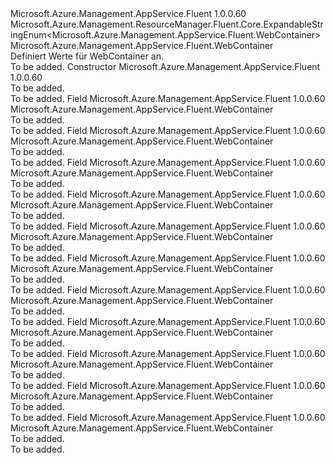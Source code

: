 <Type Name="WebContainer" FullName="Microsoft.Azure.Management.AppService.Fluent.WebContainer">
  <TypeSignature Language="C#" Value="public class WebContainer : Microsoft.Azure.Management.ResourceManager.Fluent.Core.ExpandableStringEnum&lt;Microsoft.Azure.Management.AppService.Fluent.WebContainer&gt;" />
  <TypeSignature Language="ILAsm" Value=".class public auto ansi beforefieldinit WebContainer extends Microsoft.Azure.Management.ResourceManager.Fluent.Core.ExpandableStringEnum`1&lt;class Microsoft.Azure.Management.AppService.Fluent.WebContainer&gt;" />
  <TypeSignature Language="DocId" Value="T:Microsoft.Azure.Management.AppService.Fluent.WebContainer" />
  <TypeSignature Language="VB.NET" Value="Public Class WebContainer&#xA;Inherits ExpandableStringEnum(Of WebContainer)" />
  <TypeSignature Language="F#" Value="type WebContainer = class&#xA;    inherit ExpandableStringEnum&lt;WebContainer&gt;" />
  <AssemblyInfo>
    <AssemblyName>Microsoft.Azure.Management.AppService.Fluent</AssemblyName>
    <AssemblyVersion>1.0.0.60</AssemblyVersion>
  </AssemblyInfo>
  <Base>
    <BaseTypeName>Microsoft.Azure.Management.ResourceManager.Fluent.Core.ExpandableStringEnum&lt;Microsoft.Azure.Management.AppService.Fluent.WebContainer&gt;</BaseTypeName>
    <BaseTypeArguments>
      <BaseTypeArgument TypeParamName="!0">Microsoft.Azure.Management.AppService.Fluent.WebContainer</BaseTypeArgument>
    </BaseTypeArguments>
  </Base>
  <Interfaces />
  <Docs>
    <summary>
            Definiert Werte für WebContainer an.
            </summary>
    <remarks>To be added.</remarks>
  </Docs>
  <Members>
    <Member MemberName=".ctor">
      <MemberSignature Language="C#" Value="public WebContainer ();" />
      <MemberSignature Language="ILAsm" Value=".method public hidebysig specialname rtspecialname instance void .ctor() cil managed" />
      <MemberSignature Language="DocId" Value="M:Microsoft.Azure.Management.AppService.Fluent.WebContainer.#ctor" />
      <MemberSignature Language="VB.NET" Value="Public Sub New ()" />
      <MemberType>Constructor</MemberType>
      <AssemblyInfo>
        <AssemblyName>Microsoft.Azure.Management.AppService.Fluent</AssemblyName>
        <AssemblyVersion>1.0.0.60</AssemblyVersion>
      </AssemblyInfo>
      <Parameters />
      <Docs>
        <summary>To be added.</summary>
        <remarks>To be added.</remarks>
      </Docs>
    </Member>
    <Member MemberName="Jetty9_1Newest">
      <MemberSignature Language="C#" Value="public static readonly Microsoft.Azure.Management.AppService.Fluent.WebContainer Jetty9_1Newest;" />
      <MemberSignature Language="ILAsm" Value=".field public static initonly class Microsoft.Azure.Management.AppService.Fluent.WebContainer Jetty9_1Newest" />
      <MemberSignature Language="DocId" Value="F:Microsoft.Azure.Management.AppService.Fluent.WebContainer.Jetty9_1Newest" />
      <MemberSignature Language="VB.NET" Value="Public Shared ReadOnly Jetty9_1Newest As WebContainer " />
      <MemberSignature Language="F#" Value=" staticval mutable Jetty9_1Newest : Microsoft.Azure.Management.AppService.Fluent.WebContainer" Usage="Microsoft.Azure.Management.AppService.Fluent.WebContainer.Jetty9_1Newest" />
      <MemberType>Field</MemberType>
      <AssemblyInfo>
        <AssemblyName>Microsoft.Azure.Management.AppService.Fluent</AssemblyName>
        <AssemblyVersion>1.0.0.60</AssemblyVersion>
      </AssemblyInfo>
      <ReturnValue>
        <ReturnType>Microsoft.Azure.Management.AppService.Fluent.WebContainer</ReturnType>
      </ReturnValue>
      <Docs>
        <summary>To be added.</summary>
        <remarks>To be added.</remarks>
      </Docs>
    </Member>
    <Member MemberName="Jetty9_1V20131115">
      <MemberSignature Language="C#" Value="public static readonly Microsoft.Azure.Management.AppService.Fluent.WebContainer Jetty9_1V20131115;" />
      <MemberSignature Language="ILAsm" Value=".field public static initonly class Microsoft.Azure.Management.AppService.Fluent.WebContainer Jetty9_1V20131115" />
      <MemberSignature Language="DocId" Value="F:Microsoft.Azure.Management.AppService.Fluent.WebContainer.Jetty9_1V20131115" />
      <MemberSignature Language="VB.NET" Value="Public Shared ReadOnly Jetty9_1V20131115 As WebContainer " />
      <MemberSignature Language="F#" Value=" staticval mutable Jetty9_1V20131115 : Microsoft.Azure.Management.AppService.Fluent.WebContainer" Usage="Microsoft.Azure.Management.AppService.Fluent.WebContainer.Jetty9_1V20131115" />
      <MemberType>Field</MemberType>
      <AssemblyInfo>
        <AssemblyName>Microsoft.Azure.Management.AppService.Fluent</AssemblyName>
        <AssemblyVersion>1.0.0.60</AssemblyVersion>
      </AssemblyInfo>
      <ReturnValue>
        <ReturnType>Microsoft.Azure.Management.AppService.Fluent.WebContainer</ReturnType>
      </ReturnValue>
      <Docs>
        <summary>To be added.</summary>
        <remarks>To be added.</remarks>
      </Docs>
    </Member>
    <Member MemberName="Jetty9_3Newest">
      <MemberSignature Language="C#" Value="public static readonly Microsoft.Azure.Management.AppService.Fluent.WebContainer Jetty9_3Newest;" />
      <MemberSignature Language="ILAsm" Value=".field public static initonly class Microsoft.Azure.Management.AppService.Fluent.WebContainer Jetty9_3Newest" />
      <MemberSignature Language="DocId" Value="F:Microsoft.Azure.Management.AppService.Fluent.WebContainer.Jetty9_3Newest" />
      <MemberSignature Language="VB.NET" Value="Public Shared ReadOnly Jetty9_3Newest As WebContainer " />
      <MemberSignature Language="F#" Value=" staticval mutable Jetty9_3Newest : Microsoft.Azure.Management.AppService.Fluent.WebContainer" Usage="Microsoft.Azure.Management.AppService.Fluent.WebContainer.Jetty9_3Newest" />
      <MemberType>Field</MemberType>
      <AssemblyInfo>
        <AssemblyName>Microsoft.Azure.Management.AppService.Fluent</AssemblyName>
        <AssemblyVersion>1.0.0.60</AssemblyVersion>
      </AssemblyInfo>
      <ReturnValue>
        <ReturnType>Microsoft.Azure.Management.AppService.Fluent.WebContainer</ReturnType>
      </ReturnValue>
      <Docs>
        <summary>To be added.</summary>
        <remarks>To be added.</remarks>
      </Docs>
    </Member>
    <Member MemberName="Jetty9_3V20161014">
      <MemberSignature Language="C#" Value="public static readonly Microsoft.Azure.Management.AppService.Fluent.WebContainer Jetty9_3V20161014;" />
      <MemberSignature Language="ILAsm" Value=".field public static initonly class Microsoft.Azure.Management.AppService.Fluent.WebContainer Jetty9_3V20161014" />
      <MemberSignature Language="DocId" Value="F:Microsoft.Azure.Management.AppService.Fluent.WebContainer.Jetty9_3V20161014" />
      <MemberSignature Language="VB.NET" Value="Public Shared ReadOnly Jetty9_3V20161014 As WebContainer " />
      <MemberSignature Language="F#" Value=" staticval mutable Jetty9_3V20161014 : Microsoft.Azure.Management.AppService.Fluent.WebContainer" Usage="Microsoft.Azure.Management.AppService.Fluent.WebContainer.Jetty9_3V20161014" />
      <MemberType>Field</MemberType>
      <AssemblyInfo>
        <AssemblyName>Microsoft.Azure.Management.AppService.Fluent</AssemblyName>
        <AssemblyVersion>1.0.0.60</AssemblyVersion>
      </AssemblyInfo>
      <ReturnValue>
        <ReturnType>Microsoft.Azure.Management.AppService.Fluent.WebContainer</ReturnType>
      </ReturnValue>
      <Docs>
        <summary>To be added.</summary>
        <remarks>To be added.</remarks>
      </Docs>
    </Member>
    <Member MemberName="Tomcat7_0_50">
      <MemberSignature Language="C#" Value="public static readonly Microsoft.Azure.Management.AppService.Fluent.WebContainer Tomcat7_0_50;" />
      <MemberSignature Language="ILAsm" Value=".field public static initonly class Microsoft.Azure.Management.AppService.Fluent.WebContainer Tomcat7_0_50" />
      <MemberSignature Language="DocId" Value="F:Microsoft.Azure.Management.AppService.Fluent.WebContainer.Tomcat7_0_50" />
      <MemberSignature Language="VB.NET" Value="Public Shared ReadOnly Tomcat7_0_50 As WebContainer " />
      <MemberSignature Language="F#" Value=" staticval mutable Tomcat7_0_50 : Microsoft.Azure.Management.AppService.Fluent.WebContainer" Usage="Microsoft.Azure.Management.AppService.Fluent.WebContainer.Tomcat7_0_50" />
      <MemberType>Field</MemberType>
      <AssemblyInfo>
        <AssemblyName>Microsoft.Azure.Management.AppService.Fluent</AssemblyName>
        <AssemblyVersion>1.0.0.60</AssemblyVersion>
      </AssemblyInfo>
      <ReturnValue>
        <ReturnType>Microsoft.Azure.Management.AppService.Fluent.WebContainer</ReturnType>
      </ReturnValue>
      <Docs>
        <summary>To be added.</summary>
        <remarks>To be added.</remarks>
      </Docs>
    </Member>
    <Member MemberName="Tomcat7_0_62">
      <MemberSignature Language="C#" Value="public static readonly Microsoft.Azure.Management.AppService.Fluent.WebContainer Tomcat7_0_62;" />
      <MemberSignature Language="ILAsm" Value=".field public static initonly class Microsoft.Azure.Management.AppService.Fluent.WebContainer Tomcat7_0_62" />
      <MemberSignature Language="DocId" Value="F:Microsoft.Azure.Management.AppService.Fluent.WebContainer.Tomcat7_0_62" />
      <MemberSignature Language="VB.NET" Value="Public Shared ReadOnly Tomcat7_0_62 As WebContainer " />
      <MemberSignature Language="F#" Value=" staticval mutable Tomcat7_0_62 : Microsoft.Azure.Management.AppService.Fluent.WebContainer" Usage="Microsoft.Azure.Management.AppService.Fluent.WebContainer.Tomcat7_0_62" />
      <MemberType>Field</MemberType>
      <AssemblyInfo>
        <AssemblyName>Microsoft.Azure.Management.AppService.Fluent</AssemblyName>
        <AssemblyVersion>1.0.0.60</AssemblyVersion>
      </AssemblyInfo>
      <ReturnValue>
        <ReturnType>Microsoft.Azure.Management.AppService.Fluent.WebContainer</ReturnType>
      </ReturnValue>
      <Docs>
        <summary>To be added.</summary>
        <remarks>To be added.</remarks>
      </Docs>
    </Member>
    <Member MemberName="Tomcat7_0Newest">
      <MemberSignature Language="C#" Value="public static readonly Microsoft.Azure.Management.AppService.Fluent.WebContainer Tomcat7_0Newest;" />
      <MemberSignature Language="ILAsm" Value=".field public static initonly class Microsoft.Azure.Management.AppService.Fluent.WebContainer Tomcat7_0Newest" />
      <MemberSignature Language="DocId" Value="F:Microsoft.Azure.Management.AppService.Fluent.WebContainer.Tomcat7_0Newest" />
      <MemberSignature Language="VB.NET" Value="Public Shared ReadOnly Tomcat7_0Newest As WebContainer " />
      <MemberSignature Language="F#" Value=" staticval mutable Tomcat7_0Newest : Microsoft.Azure.Management.AppService.Fluent.WebContainer" Usage="Microsoft.Azure.Management.AppService.Fluent.WebContainer.Tomcat7_0Newest" />
      <MemberType>Field</MemberType>
      <AssemblyInfo>
        <AssemblyName>Microsoft.Azure.Management.AppService.Fluent</AssemblyName>
        <AssemblyVersion>1.0.0.60</AssemblyVersion>
      </AssemblyInfo>
      <ReturnValue>
        <ReturnType>Microsoft.Azure.Management.AppService.Fluent.WebContainer</ReturnType>
      </ReturnValue>
      <Docs>
        <summary>To be added.</summary>
        <remarks>To be added.</remarks>
      </Docs>
    </Member>
    <Member MemberName="Tomcat8_0_23">
      <MemberSignature Language="C#" Value="public static readonly Microsoft.Azure.Management.AppService.Fluent.WebContainer Tomcat8_0_23;" />
      <MemberSignature Language="ILAsm" Value=".field public static initonly class Microsoft.Azure.Management.AppService.Fluent.WebContainer Tomcat8_0_23" />
      <MemberSignature Language="DocId" Value="F:Microsoft.Azure.Management.AppService.Fluent.WebContainer.Tomcat8_0_23" />
      <MemberSignature Language="VB.NET" Value="Public Shared ReadOnly Tomcat8_0_23 As WebContainer " />
      <MemberSignature Language="F#" Value=" staticval mutable Tomcat8_0_23 : Microsoft.Azure.Management.AppService.Fluent.WebContainer" Usage="Microsoft.Azure.Management.AppService.Fluent.WebContainer.Tomcat8_0_23" />
      <MemberType>Field</MemberType>
      <AssemblyInfo>
        <AssemblyName>Microsoft.Azure.Management.AppService.Fluent</AssemblyName>
        <AssemblyVersion>1.0.0.60</AssemblyVersion>
      </AssemblyInfo>
      <ReturnValue>
        <ReturnType>Microsoft.Azure.Management.AppService.Fluent.WebContainer</ReturnType>
      </ReturnValue>
      <Docs>
        <summary>To be added.</summary>
        <remarks>To be added.</remarks>
      </Docs>
    </Member>
    <Member MemberName="Tomcat8_0Newest">
      <MemberSignature Language="C#" Value="public static readonly Microsoft.Azure.Management.AppService.Fluent.WebContainer Tomcat8_0Newest;" />
      <MemberSignature Language="ILAsm" Value=".field public static initonly class Microsoft.Azure.Management.AppService.Fluent.WebContainer Tomcat8_0Newest" />
      <MemberSignature Language="DocId" Value="F:Microsoft.Azure.Management.AppService.Fluent.WebContainer.Tomcat8_0Newest" />
      <MemberSignature Language="VB.NET" Value="Public Shared ReadOnly Tomcat8_0Newest As WebContainer " />
      <MemberSignature Language="F#" Value=" staticval mutable Tomcat8_0Newest : Microsoft.Azure.Management.AppService.Fluent.WebContainer" Usage="Microsoft.Azure.Management.AppService.Fluent.WebContainer.Tomcat8_0Newest" />
      <MemberType>Field</MemberType>
      <AssemblyInfo>
        <AssemblyName>Microsoft.Azure.Management.AppService.Fluent</AssemblyName>
        <AssemblyVersion>1.0.0.60</AssemblyVersion>
      </AssemblyInfo>
      <ReturnValue>
        <ReturnType>Microsoft.Azure.Management.AppService.Fluent.WebContainer</ReturnType>
      </ReturnValue>
      <Docs>
        <summary>To be added.</summary>
        <remarks>To be added.</remarks>
      </Docs>
    </Member>
    <Member MemberName="Tomcat8_5_6">
      <MemberSignature Language="C#" Value="public static readonly Microsoft.Azure.Management.AppService.Fluent.WebContainer Tomcat8_5_6;" />
      <MemberSignature Language="ILAsm" Value=".field public static initonly class Microsoft.Azure.Management.AppService.Fluent.WebContainer Tomcat8_5_6" />
      <MemberSignature Language="DocId" Value="F:Microsoft.Azure.Management.AppService.Fluent.WebContainer.Tomcat8_5_6" />
      <MemberSignature Language="VB.NET" Value="Public Shared ReadOnly Tomcat8_5_6 As WebContainer " />
      <MemberSignature Language="F#" Value=" staticval mutable Tomcat8_5_6 : Microsoft.Azure.Management.AppService.Fluent.WebContainer" Usage="Microsoft.Azure.Management.AppService.Fluent.WebContainer.Tomcat8_5_6" />
      <MemberType>Field</MemberType>
      <AssemblyInfo>
        <AssemblyName>Microsoft.Azure.Management.AppService.Fluent</AssemblyName>
        <AssemblyVersion>1.0.0.60</AssemblyVersion>
      </AssemblyInfo>
      <ReturnValue>
        <ReturnType>Microsoft.Azure.Management.AppService.Fluent.WebContainer</ReturnType>
      </ReturnValue>
      <Docs>
        <summary>To be added.</summary>
        <remarks>To be added.</remarks>
      </Docs>
    </Member>
    <Member MemberName="Tomcat8_5Newest">
      <MemberSignature Language="C#" Value="public static readonly Microsoft.Azure.Management.AppService.Fluent.WebContainer Tomcat8_5Newest;" />
      <MemberSignature Language="ILAsm" Value=".field public static initonly class Microsoft.Azure.Management.AppService.Fluent.WebContainer Tomcat8_5Newest" />
      <MemberSignature Language="DocId" Value="F:Microsoft.Azure.Management.AppService.Fluent.WebContainer.Tomcat8_5Newest" />
      <MemberSignature Language="VB.NET" Value="Public Shared ReadOnly Tomcat8_5Newest As WebContainer " />
      <MemberSignature Language="F#" Value=" staticval mutable Tomcat8_5Newest : Microsoft.Azure.Management.AppService.Fluent.WebContainer" Usage="Microsoft.Azure.Management.AppService.Fluent.WebContainer.Tomcat8_5Newest" />
      <MemberType>Field</MemberType>
      <AssemblyInfo>
        <AssemblyName>Microsoft.Azure.Management.AppService.Fluent</AssemblyName>
        <AssemblyVersion>1.0.0.60</AssemblyVersion>
      </AssemblyInfo>
      <ReturnValue>
        <ReturnType>Microsoft.Azure.Management.AppService.Fluent.WebContainer</ReturnType>
      </ReturnValue>
      <Docs>
        <summary>To be added.</summary>
        <remarks>To be added.</remarks>
      </Docs>
    </Member>
  </Members>
</Type>